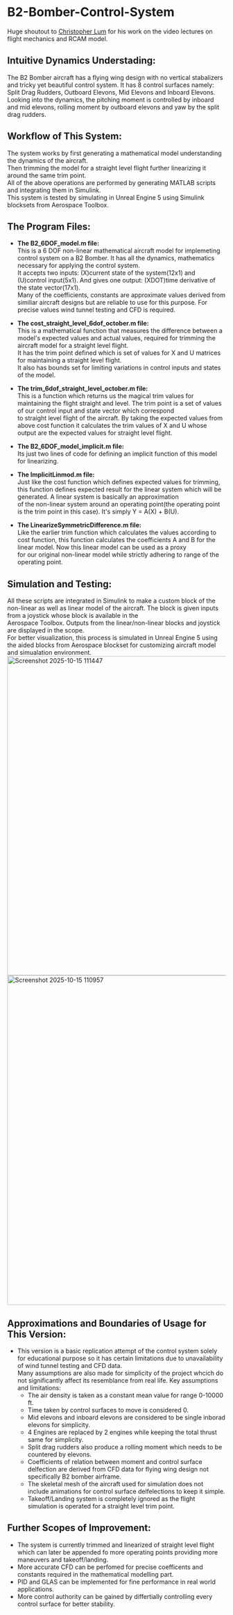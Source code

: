 # B2-Bomber-Control-System  
  Huge shoutout to [Christopher Lum](https://github.com/clum) for his work on the video lectures on flight mechanics and RCAM model.
## Intuitive Dynamics Understading:  
  The B2 Bomber aircraft has a flying wing design with no vertical stabalizers and tricky yet beautiful control system. It has 8 control surfaces namely:   
  Split Drag Rudders, Outboard Elevons, Mid Elevons and Inboard Elevons.  
  Looking into the dynamics, the pitching moment is controlled by inboard and mid elevons, rolling moment by outboard elevons and yaw by the split drag rudders.  

## Workflow of This System:  
  The system works by first generating a mathematical model understanding the dynamics of the aircraft.  
  Then trimming the model for a straight level flight further linearizing it around the same trim point.  
  All of the above operations are performed by generating MATLAB scripts and integrating them in Simulink.  
  This system is tested by simulating in Unreal Engine 5 using Simulink blocksets from Aerospace Toolbox.  

## The Program Files:  
  - __The B2_6DOF_model.m file:__  
    This is a 6 DOF non-linear mathematical aircraft model for implemeting control system on a B2 Bomber. It has all the dynamics, mathematics necessary for applying the control system.  
    It accepts two inputs: (X)current state of the system(12x1) and (U)control input(5x1). And gives one output: (XDOT)time derivative of the state vector(17x1).  
    Many of the coefficients, constants are approximate values derived from similiar aircraft designs but are reliable to use for this purpose. For precise values wind tunnel testing and CFD is required.  
  
  - __The cost_straight_level_6dof_october.m file:__  
    This is a mathematical function that measures the difference between a model's expected values and actual values, required for trimming the aircraft model for a straight level flight.  
    It has the trim point defined which is set of values for X and U matrices for maintaining a straight level flight.  
    It also has bounds set for limiting variations in control inputs and states of the model.  
  
  - __The trim_6dof_straight_level_october.m file:__  
    This is a function which returns us the magical trim values for maintaining the flight straight and level. The trim point is a set of values of our control input and state vector which correspond  
    to straight level flight of the aircraft. By taking the expected values from above cost function it calculates the trim values of X and U whose output are the expected values for straight level flight.  
  
 - __The B2_6DOF_model_implicit.m file:__  
    Its just two lines of code for defining an implicit function of this model for linearizing.  
  
  - __The ImplicitLinmod.m file:__  
    Just like the cost function which defines expected values for trimming, this function defines expected result for the linear system which will be generated. A linear system is basically an approximation  
    of the non-linear system around an operating point(the operating point is the trim point in this case). It's simply Y = A(X) + B(U).  
  
  - __The LinearizeSymmetricDifference.m file:__  
    Like the earlier trim function which calculates the values according to cost function, this function calculates the coefficients A and B for the linear model. Now this linear model can be used as a proxy  
    for our original non-linear model while strictly adhering to range of the operating point.  

## Simulation and Testing:  
  All these scripts are integrated in Simulink to make a custom block of the non-linear as well as linear model of the aircraft. The block is given inputs from a joystick whose block is available in the  
  Aerospace Toolbox. Outputs from the linear/non-linear blocks and joystick are displayed in the scope.  
  For better visualization, this process is simulated in Unreal Engine 5 using the aided blocks from Aerospace blockset for customizing aircraft model and simualation environment.  
  <img width="1021" height="734" alt="Screenshot 2025-10-15 111447" src="https://github.com/user-attachments/assets/cabd06ea-b273-41b3-ba98-4286df11e60f" />
  <img width="1365" height="758" alt="Screenshot 2025-10-15 110957" src="https://github.com/user-attachments/assets/e30f2303-1ba5-4b93-a92e-7dfcde71b123" />

## Approximations and Boundaries of Usage for This Version:  
  - This version is a basic replication attempt of the control system solely for educational purpose so it has certain limitations due to unavailability of wind tunnel testing and CFD data.  
  Many assumptions are also made for simplicity of the project whcich do not significantly affect its resemblance from real life. Key assumptions and limitations:  
     - The air density is taken as a constant mean value for range 0-10000 ft.  
     - Time taken by control surfaces to move is considered 0.  
     - Mid elevons and inboard elevons are considered to be single inborad elevons for simplicity.  
     - 4 Engines are replaced by 2 engines while keeping the total thrust same for simplicity.  
     - Split drag rudders also produce a rolling moment which needs to be countered by elevons.  
     - Coefficients of relation between moment and control surface delfection are derived from CFD data for flying wing design not specifically B2 bomber airframe.  
     - The skeletal mesh of the aircraft used for simulation does not include animations for control surface delfelections to keep it simple.  
     - Takeoff/Landing system is completely ignored as the flight simulation is operated for a straight level trim point.  

## Further Scopes of Improvement:  
  - The system is currently trimmed and linearized of straight level flight which can later be appended fo more operating points providing more maneuvers and takeoff/landing.  
  - More accurate CFD can be perfomed for precise coefficents and constants required in the mathematical modelling part.  
  - PID and GLAS can be implemented for fine performance in real world applications.  
  - More control authority can be gained by differtially controlling every control surface for better stability.  
  
